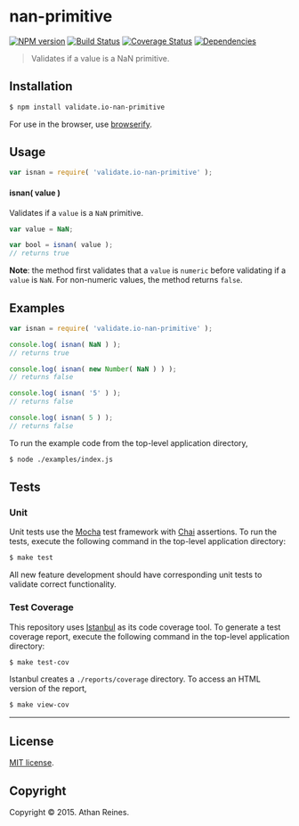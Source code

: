 nan-primitive
===
[![NPM version][npm-image]][npm-url] [![Build Status][travis-image]][travis-url] [![Coverage Status][coveralls-image]][coveralls-url] [![Dependencies][dependencies-image]][dependencies-url]

> Validates if a value is a NaN primitive.


## Installation

``` bash
$ npm install validate.io-nan-primitive
```

For use in the browser, use [browserify](https://github.com/substack/node-browserify).


## Usage

``` javascript
var isnan = require( 'validate.io-nan-primitive' );
```

#### isnan( value )

Validates if a `value` is a `NaN` primitive.

``` javascript
var value = NaN;

var bool = isnan( value );
// returns true
```

__Note__: the method first validates that a `value` is `numeric` before validating if a `value` is `NaN`. For non-numeric values, the method returns `false`.


## Examples

``` javascript
var isnan = require( 'validate.io-nan-primitive' );

console.log( isnan( NaN ) );
// returns true

console.log( isnan( new Number( NaN ) ) );
// returns false

console.log( isnan( '5' ) );
// returns false

console.log( isnan( 5 ) );
// returns false
```

To run the example code from the top-level application directory,

``` bash
$ node ./examples/index.js
```


## Tests

### Unit

Unit tests use the [Mocha](http://mochajs.org) test framework with [Chai](http://chaijs.com) assertions. To run the tests, execute the following command in the top-level application directory:

``` bash
$ make test
```

All new feature development should have corresponding unit tests to validate correct functionality.


### Test Coverage

This repository uses [Istanbul](https://github.com/gotwarlost/istanbul) as its code coverage tool. To generate a test coverage report, execute the following command in the top-level application directory:

``` bash
$ make test-cov
```

Istanbul creates a `./reports/coverage` directory. To access an HTML version of the report,

``` bash
$ make view-cov
```


---
## License

[MIT license](http://opensource.org/licenses/MIT). 


## Copyright

Copyright &copy; 2015. Athan Reines.


[npm-image]: http://img.shields.io/npm/v/validate.io-nan-primitive.svg
[npm-url]: https://npmjs.org/package/validate.io-nan-primitive

[travis-image]: http://img.shields.io/travis/validate-io/nan-primitive/master.svg
[travis-url]: https://travis-ci.org/validate-io/nan-primitive

[coveralls-image]: https://img.shields.io/coveralls/validate-io/nan-primitive/master.svg
[coveralls-url]: https://coveralls.io/r/validate-io/nan-primitive?branch=master

[dependencies-image]: http://img.shields.io/david/validate-io/nan-primitive.svg
[dependencies-url]: https://david-dm.org/validate-io/nan-primitive

[dev-dependencies-image]: http://img.shields.io/david/dev/validate-io/nan-primitive.svg
[dev-dependencies-url]: https://david-dm.org/dev/validate-io/nan-primitive

[github-issues-image]: http://img.shields.io/github/issues/validate-io/nan-primitive.svg
[github-issues-url]: https://github.com/validate-io/nan-primitive/issues
